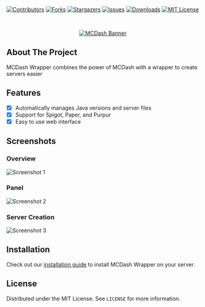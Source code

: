[![Contributors][contributors-shield]][contributors-url]
[![Forks][forks-shield]][forks-url]
[![Stargazers][stars-shield]][stars-url]
[![Issues][issues-shield]][issues-url]
[![Downloads][downloads-shield]][downloads-url]
[![MIT License][license-shield]][license-url]

<br />
<p align="center">
  <a href="https://github.com/gnmyt/MCDashWrapper">
    <picture>
        <source media="(prefers-color-scheme: dark)" srcset="https://i.imgur.com/bxuP8yC.png">
        <img alt="MCDash Banner" src="https://i.imgur.com/aTxlW0Q.png">
    </picture>
  </a>
</p>

## About The Project
MCDash Wrapper combines the power of MCDash with a wrapper to create servers easier

## Features
- [x] Automatically manages Java versions and server files
- [x] Support for Spigot, Paper, and Purpur
- [x] Easy to use web interface

## Screenshots

### Overview
![Screenshot 1](https://i.imgur.com/6Fz2al6.png)

### Panel
![Screenshot 2](https://i.imgur.com/iAyHVnN.png)

### Server Creation
![Screenshot 3](https://i.imgur.com/xPXXRmH.png)

## Installation
Check out our [installation guide](https://mcdash.gnmyt.dev/docs/wrapper) to install MCDash Wrapper on your server.

## License
Distributed under the MIT License. See `LICENSE` for more information.

[contributors-shield]: https://img.shields.io/github/contributors/gnmyt/MCDashWrapper.svg?style=for-the-badge
[contributors-url]: https://github.com/gnmyt/MCDashWrapper/graphs/contributors
[forks-shield]: https://img.shields.io/github/forks/gnmyt/MCDashWrapper.svg?style=for-the-badge
[forks-url]: https://github.com/gnmyt/MCDashWrapper/network/members
[stars-shield]: https://img.shields.io/github/stars/gnmyt/MCDashWrapper.svg?style=for-the-badge
[stars-url]: https://github.com/gnmyt/MCDashWrapper/stargazers
[issues-shield]: https://img.shields.io/github/issues/gnmyt/MCDashWrapper.svg?style=for-the-badge
[issues-url]: https://github.com/gnmyt/MCDashWrapper/issues
[license-shield]: https://img.shields.io/github/license/gnmyt/MCDashWrapper.svg?style=for-the-badge
[license-url]: https://github.com/gnmyt/MCDashWrapper/blob/master/LICENSE.txt
[downloads-shield]: https://img.shields.io/github/downloads/gnmyt/MCDashWrapper/total?style=for-the-badge
[downloads-url]: https://github.com/gnmyt/MCDashWrapper/releases/latest
